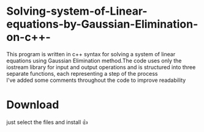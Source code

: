 # Solving-system-of-Linear-equations-by-Gaussian-Elimination-on-c++-
<p>This program is written in c++ syntax for solving a system of linear equations using Gaussian Elimination method.The code uses only the iostream library for input and output operations and is structured into three separate functions, each representing a step of the process<br> I've added some comments throughout the code to improve readability </p>
<h1>Download</h1>
just select the files and install 👍

